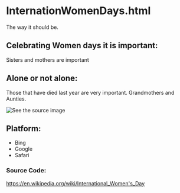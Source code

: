 # InternationWomenDays.html
The way it should be. 

## Celebrating Women days it is important:
Sisters and mothers are important 

## Alone or not alone: 
Those that have died last year are very important. Grandmothers and Aunties.

<img src="https://th.bing.com/th/id/OIP.XOBbTx5QeCaJ7TwqqiS0NgHaEr?pid=ImgDet&amp;rs=1" alt="See the source image"/>

## Platform:
* Bing
* Google
* Safari 


### Source Code:
https://en.wikipedia.org/wiki/International_Women's_Day




